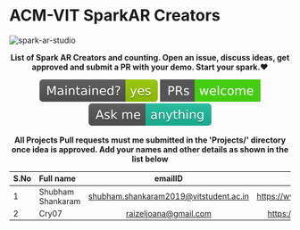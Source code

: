 # ACM-VIT SparkAR Creators

![spark-ar-studio](https://github.com/edoardottt/spark-ar-creators/blob/master/images/sparkar.webp)

<p align="center">
<b>List of Spark AR Creators and counting. Open an issue, discuss ideas, get approved and submit a PR with your demo. Start your spark.❤️</b>
</p>
<p align="center">
    <!-- Maintenance -->
      <a>
        <img src="https://github.com/ACM-VIT/SparkAR-Creators/blob/master/L2A%20Mini-Hack/readme-assets/maintained-yes.svg" alt="Mainteinance yes" />
      </a>
      <!-- pr-welcome -->
      <a href="#">
        <img src="https://github.com/ACM-VIT/SparkAR-Creators/blob/master/L2A%20Mini-Hack/readme-assets/pr-welcome.svg" alt="pr welcome" />
      </a>
    <!-- ask us anything -->
      <a href="#">
        <img src="https://github.com/ACM-VIT/SparkAR-Creators/blob/master/L2A%20Mini-Hack/readme-assets/ask-me-anything.svg" alt="ask us anything" />
      </a>
</p>

<p align="center">
<b>All Projects Pull requests must me submitted in the 'Projects/' directory once idea is approved. Add your names and other details as shown in the list below</b>
</p>

| S.No | Full name | emailID | Instagram Profile |
| :---         | :---         |     :---:      |          ---: |
| 1         | Shubham Shankaram         |     shubham.shankaram2019@vitstudent.ac.in     |          https://www.instagram.com/shubhamji88/ |
|2 | Cry07 | raizeljoana@gmail.com  | https://www.instagram.com/raizel.222/ |
